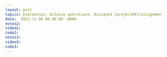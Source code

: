 ```yaml
---
layout: post
topics: Evaluation, bitwise operations. Assigned [project04](assignments/project04.html) due 11/15
date:  2022-11-08 08:00:00 -0800
notes2: 
video2: 
code2: 
notes3: 
video3:  
code3: 
---
```

